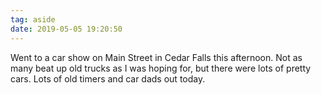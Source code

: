```yaml
---
tag: aside
date: 2019-05-05 19:20:50
---
```

Went to a car show on Main Street in Cedar Falls this afternoon. Not as many beat up old trucks as I was hoping for, but there were lots of pretty cars. Lots of old timers and car dads out today.